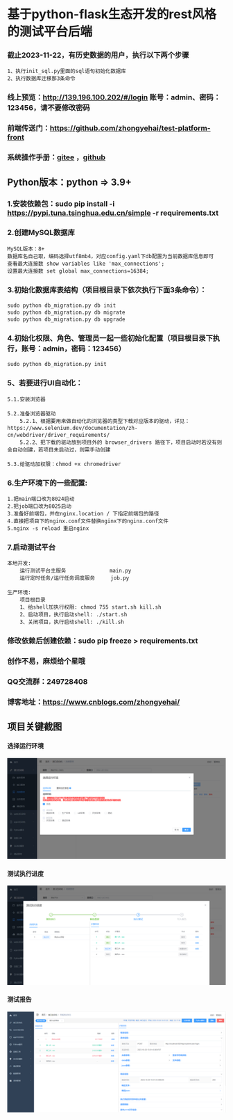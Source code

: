 # 基于python-flask生态开发的rest风格的测试平台后端

### 截止2023-11-22，有历史数据的用户，执行以下两个步骤
	1、执行init_sql.py里面的sql语句初始化数据库
	2、执行数据库迁移那3条命令

### 线上预览：http://139.196.100.202/#/login  账号：admin、密码：123456，请不要修改密码

### 前端传送门：https://github.com/zhongyehai/test-platform-front

### 系统操作手册：[gitee](https://gitee.com/Xiang-Qian-Zou/api-test-api/blob/master/%E6%93%8D%E4%BD%9C%E6%89%8B%E5%86%8C.md) ，[github](https://github.com/zhongyehai/api-test-api/blob/main/%E6%93%8D%E4%BD%9C%E6%89%8B%E5%86%8C.md)

## Python版本：python => 3.9+

### 1.安装依赖包：sudo pip install -i https://pypi.tuna.tsinghua.edu.cn/simple -r requirements.txt

### 2.创建MySQL数据库
    MySQL版本：8+
    数据库名自己取，编码选择utf8mb4，对应config.yaml下db配置为当前数据库信息即可
    查看最大连接数 show variables like 'max_connections';
    设置最大连接数 set global max_connections=16384;

### 3.初始化数据库表结构（项目根目录下依次执行下面3条命令）：

    sudo python db_migration.py db init
    sudo python db_migration.py db migrate
    sudo python db_migration.py db upgrade

### 4.初始化权限、角色、管理员一起一些初始化配置（项目根目录下执行，账号：admin，密码：123456）

    sudo python db_migration.py init

### 5、若要进行UI自动化：

    5.1.安装浏览器

    5.2.准备浏览器驱动
        5.2.1、根据要用来做自动化的浏览器的类型下载对应版本的驱动，详见：https://www.selenium.dev/documentation/zh-cn/webdriver/driver_requirements/
        5.2.2、把下载的驱动放到项目外的 browser_drivers 路径下，项目启动时若没有则会自动创建，若项目未启动过，则需手动创建

    5.3.给驱动加权限：chmod +x chromedriver

### 6.生产环境下的一些配置:

    1.把main端口改为8024启动
    2.把job端口改为8025启动
    3.准备好前端包，并在nginx.location / 下指定前端包的路径
    4.直接把项目下的nginx.conf文件替换nginx下的nginx.conf文件
    5.nginx -s reload 重启nginx

### 7.启动测试平台

    本地开发: 
        运行测试平台主服务              main.py
        运行定时任务/运行任务调度服务     job.py

    生产环境:
        项目根目录
        1、给shell加执行权限: chmod 755 start.sh kill.sh
        2、启动项目，执行启动shell: ./start.sh
        3、关闭项目，执行启动shell: ./kill.sh

### 修改依赖后创建依赖：sudo pip freeze > requirements.txt

### 创作不易，麻烦给个星哦

### QQ交流群：249728408

### 博客地址：https://www.cnblogs.com/zhongyehai/

## 项目关键截图

#### 选择运行环境

![选择运行环境](img/case/选择运行环境.png)

#### 测试执行进度

![用例执行进度](img/case/测试执行进度.png)

#### 测试报告

![测试报告](img/report/测试报告.png)
